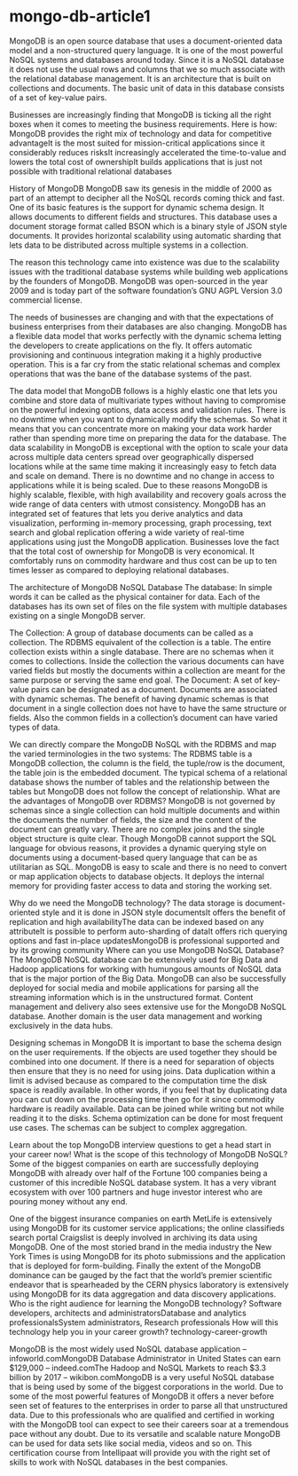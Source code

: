 # mongo-db-article1

MongoDB is an open source database that uses a document-oriented data model and a non-structured query language. It is one of the most powerful NoSQL systems and databases around today. Since it is a NoSQL database it does not use the usual rows and columns that we so much associate with the relational database management. It is an architecture that is built on collections and documents. The basic unit of data in this database consists of a set of key-value pairs.

Businesses are increasingly finding that MongoDB is ticking all the right boxes when it comes to meeting the business requirements. Here is how:
MongoDB provides the right mix of technology and data for competitive advantageIt is the most suited for mission-critical applications since it considerably reduces risksIt increasingly accelerated the time-to-value and lowers the total cost of ownershipIt builds applications that is just not possible with traditional relational databases

History of MongoDB
MongoDB saw its genesis in the middle of 2000 as part of an attempt to decipher all the NoSQL records coming thick and fast. One of its basic features is the support for dynamic schema design. It allows documents to different fields and structures. This database uses a document storage format called BSON which is a binary style of JSON style documents. It provides horizontal scalability using automatic sharding that lets data to be distributed across multiple systems in a collection.

The reason this technology came into existence was due to the scalability issues with the traditional database systems while building web applications by the founders of MongoDB. MongoDB was open-sourced in the year 2009 and is today part of the software foundation’s GNU AGPL Version 3.0 commercial license.

The needs of businesses are changing and with that the expectations of business enterprises from their databases are also changing. MongoDB has a flexible data model that works perfectly with the dynamic schema letting the developers to create applications on the fly. It offers automatic provisioning and continuous integration making it a highly productive operation. This is a far cry from the static relational schemas and complex operations that was the bane of the database systems of the past.

The data model that MongoDB follows is a highly elastic one that lets you combine and store data of multivariate types without having to compromise on the powerful indexing options, data access and validation rules. There is no downtime when you want to dynamically modify the schemas. So what it means that you can concentrate more on making your data work harder rather than spending more time on preparing the data for the database. The data scalability in MongoDB is exceptional with the option to scale your data across multiple data centers spread over geographically dispersed locations while at the same time making it increasingly easy to fetch data and scale on demand. There is no downtime and no change in access to applications while it is being scaled. Due to these reasons MongoDB is highly scalable, flexible, with high availability and recovery goals across the wide range of data centers with utmost consistency. MongoDB has an integrated set of features that lets you derive analytics and data visualization, performing in-memory processing, graph processing, text search and global replication offering a wide variety of real-time applications using just the MongoDB application. Businesses love the fact that the total cost of ownership for MongoDB is very economical. It comfortably runs on commodity hardware and thus cost can be up to ten times lesser as compared to deploying relational databases.

The architecture of MongoDB NoSQL Database
The database: In simple words it can be called as the physical container for data. Each of the databases has its own set of files on the file system with multiple databases existing on a single MongoDB server.

The Collection: A group of database documents can be called as a collection. The RDBMS equivalent of the collection is a table. The entire collection exists within a single database. There are no schemas when it comes to collections. Inside the collection the various documents can have varied fields but mostly the documents within a collection are meant for the same purpose or serving the same end goal. The Document: A set of key-value pairs can be designated as a document. Documents are associated with dynamic schemas. The benefit of having dynamic schemas is that document in a single collection does not have to have the same structure or fields. Also the common fields in a collection’s document can have varied types of data.

We can directly compare the MongoDB NoSQL with the RDBMS and map the varied terminologies in the two systems: The RDBMS table is a MongoDB collection, the column is the field, the tuple/row is the document, the table join is the embedded document. The typical schema of a relational database shows the number of tables and the relationship between the tables but MongoDB does not follow the concept of relationship.
What are the advantages of MongoDB over RDBMS?
MongoDB is not governed by schemas since a single collection can hold multiple documents and within the documents the number of fields, the size and the content of the document can greatly vary. There are no complex joins and the single object structure is quite clear. Though MongoDB cannot support the SQL language for obvious reasons, it provides a dynamic querying style on documents using a document-based query language that can be as utilitarian as SQL.  MongoDB is easy to scale and there is no need to convert or map application objects to database objects. It deploys the internal memory for providing faster access to data and storing the working set.

Why do we need the MongoDB technology?
The data storage is document-oriented style and it is done in JSON style documentsIt offers the benefit of replication and high availabilityThe data can be indexed based on any attributeIt is possible to perform auto-sharding of dataIt offers rich querying options and fast in-place updatesMongoDB is professional supported and by its growing community
Where can you use MongoDB NoSQL Database?
The MongoDB NoSQL database can be extensively used for Big Data and Hadoop applications for working with humungous amounts of NoSQL data that is the major portion of the Big Data. MongoDB can also be successfully deployed for social media and mobile applications for parsing all the streaming information which is in the unstructured format. Content management and delivery also sees extensive use for the MongoDB NoSQL database. Another domain is the user data management and working exclusively in the data hubs.

Designing schemas in MongoDB
It is important to base the schema design on the user requirements. If the objects are used together they should be combined into one document. If there is a need for separation of objects then ensure that they is no need for using joins.  Data duplication within a limit is advised because as compared to the computation time the disk space is readily available. In other words, if you feel that by duplicating data you can cut down on the processing time then go for it since commodity hardware is readily available. Data can be joined while writing but not while reading it to the disks. Schema optimization can be done for most frequent use cases. The schemas can be subject to complex aggregation.

Learn about the top MongoDB interview questions to get a head start in your career now!
What is the scope of this technology of MongoDB NoSQL?
Some of the biggest companies on earth are successfully deploying MongoDB with already over half of the Fortune 100 companies being a customer of this incredible NoSQL database system. It has a very vibrant ecosystem with over 100 partners and huge investor interest who are pouring money without any end.

One of the biggest insurance companies on earth MetLife is extensively using MongoDB for its customer service applications; the online classifieds search portal Craigslist is deeply involved in archiving its data using MongoDB. One of the most storied brand in the media industry the New York Times is using MongoDB for its photo submissions and the application that is deployed for form-building. Finally the extent of the MongoDB dominance can be gauged by the fact that the world’s premier scientific endeavor that is spearheaded by the CERN physics laboratory is extensively using MongoDB for its data aggregation and data discovery applications.
Who is the right audience for learning the MongoDB technology?
Software developers, architects and administratorsDatabase and analytics professionalsSystem administrators, Research professionals
How will this technology help you in your career growth?
technology-career-growth

MongoDB is the most widely used NoSQL database application – infoworld.comMongoDB Database Administrator in United States can earn $129,000 – indeed.comThe Hadoop and NoSQL Markets to reach $3.3 billion by 2017 – wikibon.comMongoDB is a very useful NoSQL database that is being used by some of the biggest corporations in the world. Due to some of the most powerful features of MongoDB it offers a never before seen set of features to the enterprises in order to parse all that unstructured data. Due to this professionals who are qualified and certified in working with the MongoDB tool can expect to see their careers soar at a tremendous pace without any doubt. Due to its versatile and scalable nature MongoDB can be used for data sets like social media, videos and so on. This certification course from Intellipaat will provide you with the right set of skills to work with NoSQL databases in the best companies.

